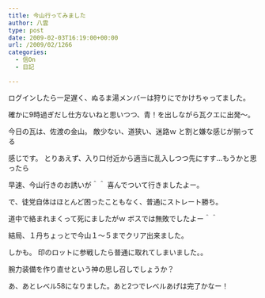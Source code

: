 ```yaml
---
title: 今山行ってみました
author: 八雲
type: post
date: 2009-02-03T16:19:00+00:00
url: /2009/02/1266
categories:
  - 信On
  - 日記

---
```

ログインしたら一足遅く、ぬるま湯メンバーは狩りにでかけちゃってました。
  
確かに9時過ぎだし仕方ないねと思いつつ、青！を出しながら瓦クエに出発～。

今日の瓦は、佐渡の金山。 敵少ない、道狭い、迷路ｗ と割と嫌な感じが揃ってる
  
感じです。 とりあえず、入り口付近から適当に乱入しつつ先にすす…もうかと思ったら
  
早速、今山行きのお誘いが＾＾ 喜んでついて行きましたよー。

で、徒党自体はほとんど困ったこともなく、普通にストレート勝ち。
  
道中で絡まれまくって死にましたがｗ ボスでは無敗でしたよー＾＾
  
結局、１丹ちょっとで今山１～５までクリア出来ました。
  
しかも。 印のロットに参戦したら普通に取れてしまいました。。
  
腕力装備を作り直せという神の思し召しでしょうか？

あ、あとレベル58になりました。あと2つでレベルあげは完了かなー！